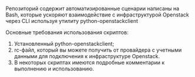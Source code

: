 Репозиторий содержит автоматизированные сценарии написаны на Bash, которые ускоряют взаимодействие с инфраструктурой Openstack через CLI используя утилиту 
python-openstackclient

Основные требования использования скриптов:

1. Установленный python-openstackclient;
2. rc-файл, который вы можете получить от провайдера с учетными данными для подключения к инфраструктуре Openstack.
3. В некоторых скриптах имеются подробные комментарии к выполнению и использованию.
